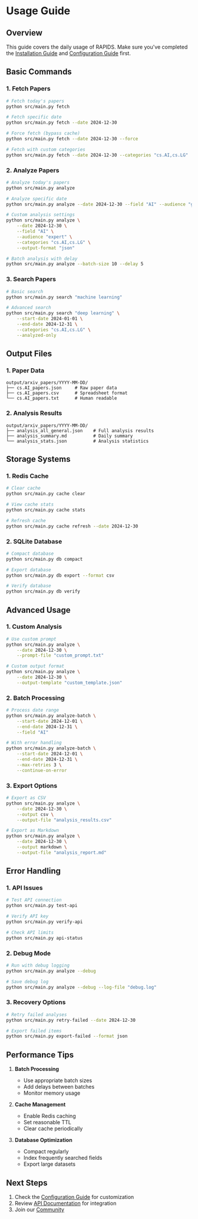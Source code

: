 # Usage Guide

## Overview
This guide covers the daily usage of RAPIDS. Make sure you've completed the [Installation Guide](installation.md) and [Configuration Guide](configuration.md) first.

## Basic Commands

### 1. Fetch Papers
```bash
# Fetch today's papers
python src/main.py fetch

# Fetch specific date
python src/main.py fetch --date 2024-12-30

# Force fetch (bypass cache)
python src/main.py fetch --date 2024-12-30 --force

# Fetch with custom categories
python src/main.py fetch --date 2024-12-30 --categories "cs.AI,cs.LG"
```

### 2. Analyze Papers
```bash
# Analyze today's papers
python src/main.py analyze

# Analyze specific date
python src/main.py analyze --date 2024-12-30 --field "AI" --audience "general"

# Custom analysis settings
python src/main.py analyze \
    --date 2024-12-30 \
    --field "AI" \
    --audience "expert" \
    --categories "cs.AI,cs.LG" \
    --output-format "json"

# Batch analysis with delay
python src/main.py analyze --batch-size 10 --delay 5
```

### 3. Search Papers
```bash
# Basic search
python src/main.py search "machine learning"

# Advanced search
python src/main.py search "deep learning" \
    --start-date 2024-01-01 \
    --end-date 2024-12-31 \
    --categories "cs.AI,cs.LG" \
    --analyzed-only
```

## Output Files

### 1. Paper Data
```
output/arxiv_papers/YYYY-MM-DD/
├── cs.AI_papers.json     # Raw paper data
├── cs.AI_papers.csv      # Spreadsheet format
└── cs.AI_papers.txt      # Human readable
```

### 2. Analysis Results
```
output/arxiv_papers/YYYY-MM-DD/
├── analysis_all_general.json    # Full analysis results
├── analysis_summary.md          # Daily summary
└── analysis_stats.json          # Analysis statistics
```

## Storage Systems

### 1. Redis Cache
```bash
# Clear cache
python src/main.py cache clear

# View cache stats
python src/main.py cache stats

# Refresh cache
python src/main.py cache refresh --date 2024-12-30
```

### 2. SQLite Database
```bash
# Compact database
python src/main.py db compact

# Export database
python src/main.py db export --format csv

# Verify database
python src/main.py db verify
```

## Advanced Usage

### 1. Custom Analysis
```bash
# Use custom prompt
python src/main.py analyze \
    --date 2024-12-30 \
    --prompt-file "custom_prompt.txt"

# Custom output format
python src/main.py analyze \
    --date 2024-12-30 \
    --output-template "custom_template.json"
```

### 2. Batch Processing
```bash
# Process date range
python src/main.py analyze-batch \
    --start-date 2024-12-01 \
    --end-date 2024-12-31 \
    --field "AI"

# With error handling
python src/main.py analyze-batch \
    --start-date 2024-12-01 \
    --end-date 2024-12-31 \
    --max-retries 3 \
    --continue-on-error
```

### 3. Export Options
```bash
# Export as CSV
python src/main.py analyze \
    --date 2024-12-30 \
    --output csv \
    --output-file "analysis_results.csv"

# Export as Markdown
python src/main.py analyze \
    --date 2024-12-30 \
    --output markdown \
    --output-file "analysis_report.md"
```

## Error Handling

### 1. API Issues
```bash
# Test API connection
python src/main.py test-api

# Verify API key
python src/main.py verify-api

# Check API limits
python src/main.py api-status
```

### 2. Debug Mode
```bash
# Run with debug logging
python src/main.py analyze --debug

# Save debug log
python src/main.py analyze --debug --log-file "debug.log"
```

### 3. Recovery Options
```bash
# Retry failed analyses
python src/main.py retry-failed --date 2024-12-30

# Export failed items
python src/main.py export-failed --format json
```

## Performance Tips

1. **Batch Processing**
   - Use appropriate batch sizes
   - Add delays between batches
   - Monitor memory usage

2. **Cache Management**
   - Enable Redis caching
   - Set reasonable TTL
   - Clear cache periodically

3. **Database Optimization**
   - Compact regularly
   - Index frequently searched fields
   - Export large datasets

## Next Steps

1. Check the [Configuration Guide](configuration.md) for customization
2. Review [API Documentation](api.md) for integration
3. Join our [Community](https://github.com/eesb99/rapids/discussions)
